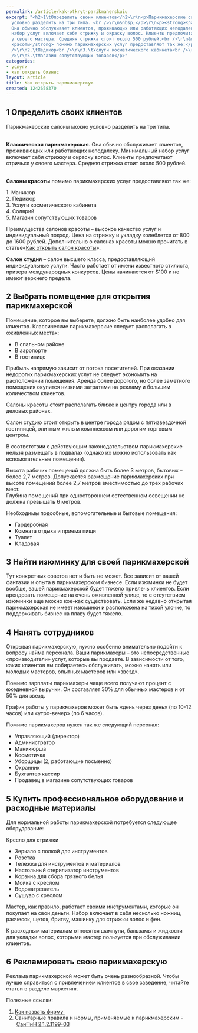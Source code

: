 ```yaml
---
permalink: /article/kak-otkryt-parikmaherskuiu
excerpt: "<h2>1\tОпределить своих клиентов</h2>\r\n<p>Парикмахерские салоны можно
  условно разделить на три типа. <br />\r\n&nbsp;</p>\r\n<p><strong>Классическая парикмахерская</strong>.
  Она обычно обслуживает клиентов, проживающих или работающих неподалеку. Минимальный
  набор услуг включает себя стрижку и окраску волос. Клиенты предпочитают стричься
  у своего мастера. Средняя стрижка стоит около 500 рублей.<br />\r\n&nbsp;</p>\r\n<p><strong>Салоны
  красоты</strong> помимо парикмахерских услуг предоставляют так же:</p>\r\n<p>1.\tМаникюр<br
  />\r\n2.\tПедикюр<br />\r\n3.\tУслуги косметического кабинета<br />\r\n4.\tСолярий<br
  />\r\n5.\tМагазин сопутствующих товаров</p>"
categories:
- услуги
- как открыть бизнес
layout: article
title: Как открыть парикмахерскую
created: 1242658370
---
```

<h2>1	Определить своих клиентов</h2>
<p>Парикмахерские салоны можно условно разделить на три типа. <br />
&nbsp;</p>
<p><strong>Классическая парикмахерская</strong>. Она обычно обслуживает клиентов, проживающих или работающих неподалеку. Минимальный набор услуг включает себя стрижку и окраску волос. Клиенты предпочитают стричься у своего мастера. Средняя стрижка стоит около 500 рублей.<br />
&nbsp;</p>
<p><strong>Салоны красоты</strong> помимо парикмахерских услуг предоставляют так же:</p>
<p>1.	Маникюр<br />
2.	Педикюр<br />
3.	Услуги косметического кабинета<br />
4.	Солярий<br />
5.	Магазин сопутствующих товаров</p>
<p>Преимущества салонов красоты &ndash; высокое качество услуг и индивидуальный подход. Цена на стрижку и укладку колеблется от 800 до 1600 рублей. Дополнительно о салонах красоты можно прочитать в статье«<a href="http://www.business101.ru/article/kak-otkryt-salon-krasoty">Как открыть салон красоты</a>».
</p>
<p><strong>Салон студия</strong> &ndash; салон высшего класса, предоставляющий индивидуальные услуги. Часто работает от имени известного стилиста, призера международных конкурсов. Цены начинаются от $100 и не имеют верхнего предела.</p>
<h2>2	Выбрать помещение для открытия парикмахерской</h2>
<p>Помещение, которое вы выберете, должно быть наиболее удобно для клиентов. Классические парикмахерские следует располагать в оживленных местах:</p>
<ul>
    <li>В спальном районе</li>
    <li>В аэропорте</li>
    <li>В гостинице</li>
</ul>
<p>Прибыль напрямую зависит от потока посетителей. При оказании недорогих парикмахерских услуг не следует экономить на расположении помещения. Аренда более дорогого, но более заметного помещения окупится низкими затратами на рекламу и большим количеством клиентов.</p>
<p>Салоны красоты стоит располагать ближе к центру города или в деловых районах.</p>
<p>Салон студию стоит открыть в центре города рядом с пятизвездочной гостиницей, элитным жилым комплексом или дорогим торговым центром.</p>
<p>В соответствии с действующим законодательством парикмахерские нельзя размещать в подвалах (однако их можно использовать как вспомогательные помещения).</p>
<p>Высота рабочих помещений должна быть более 3 метров, бытовых &ndash; более 2,7 метров. Допускается размещение парикмахерских при высоте помещений более 2,7 метров вместимостью до трех рабочих мест.<br />
Глубина помещений при одностороннем естественном освещении не должна превышать 6 метров.</p>
<p>Необходимы подсобные, вспомогательные и бытовые помещения:</p>
<ul>
    <li>Гардеробная</li>
    <li>Комната отдыха и приема пищи</li>
    <li>Туалет</li>
    <li>Кладовая</li>
</ul>
<h2>3	Найти изюминку для своей парикмахерской</h2>
<p>Тут конкретных советов нет и быть не может. Все зависит от вашей фантазии и опыта в парикмахерском бизнесе. Если изюминки не будет вообще, вашей парикмахерской будет тяжело привлечь клиентов. Если арендовать помещение на очень оживленной улице, то с отсутствием изюминки еще можно кое-как существовать. Если же недавно открытая парикмахерская не имеет изюминки и расположена на тихой улочке, то поддерживать бизнес на плаву будет тяжело.</p>
<h2>4	Нанять сотрудников</h2>
<p>Открывая парикмахерскую, нужно особенно внимательно подойти к вопросу найма персонала. Ваши парикмахеры &ndash; это непосредственные &laquo;производители&raquo; услуг, которые вы продаете. В зависимости от того, каких клиентов вы собираетесь обслуживать, можно нанять или молодых мастеров, опытных мастеров или &laquo;звезд&raquo;.</p>
<p>Помимо зарплаты  парикмахеры чаще всего получают процент с ежедневной выручки. Он составляет 30% для обычных мастеров и от 50% для звезд.</p>
<p>График работы у парикмахеров может быть &laquo;день через день&raquo; (по 10-12 часов) или &laquo;утро-вечер&raquo; (по 6 часов).</p>
<p>Помимо парикмахеров нужен так же следующий персонал:&nbsp;</p>
<ul>
    <li>Управляющий (директор)</li>
    <li>Администратор</li>
    <li>Маникюрша</li>
    <li>Косметичка</li>
    <li>Уборщицы (2, работающие посменно)</li>
    <li>Охранник</li>
    <li>Бухгалтер кассир</li>
    <li>Продавец в магазине сопутствующих товаров</li>
</ul>
<h2>5	Купить профессиональное оборудование и расходные материалы&nbsp;</h2>
<p>Для нормальной работы парикмахерской потребуется следующее оборудование:</p>
<p>Кресло для стрижки</p>
<ul>
    <li>Зеркало с полкой для инструментов</li>
    <li>Розетка</li>
    <li>Тележка для инструментов и материалов</li>
    <li>Настольный стерилизатор инструментов</li>
    <li>Корзина для сбора грязного белья</li>
    <li>Мойка с креслом</li>
    <li>Водонагреватель</li>
    <li>Сушуар с креслом</li>
</ul>
<p>Мастер, как правило, работает своими инструментами, которые он покупает на свои деньги. Набор включает в себя несколько ножниц, расчесок, щеток, бритву, машинку для стрижки волос и фен.</p>
<p>К расходным материалам относятся шампуни, бальзамы и жидкости для укладки волос, которыми мастер пользуется при обслуживании клиентов.</p>
<h2>6	Рекламировать свою парикмахерскую</h2>
<p>Реклама парикмахерской может быть очень разнообразной. Чтобы лучше справиться с привлечением клиентов в свое заведение, читайте статьи в разделе маркетинг.</p>
<p>Полезные ссылки:</p>
<ol>
    <li><a href="http://www.business101.ru/article/как-назвать-фирму">Как назвать фирму&nbsp;</a></li>
    <li>Санитарные правила и нормы, применяемые к парикмахерским - &nbsp;<a href="http://www.tehbez.ru/Docum/DocumShow_DocumID_559.html">СанПиН 2.1.2.1199-03</a></li>
</ol>
<p>&nbsp;</p>
